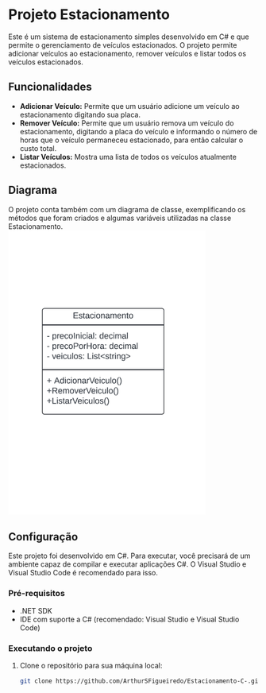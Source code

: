 # Projeto Estacionamento
Este é um sistema de estacionamento simples desenvolvido em C# e que permite o gerenciamento de veículos estacionados. O projeto permite adicionar veículos ao estacionamento, remover veículos e listar todos os veículos estacionados.

## Funcionalidades
- **Adicionar Veículo:** Permite que um usuário adicione um veículo ao estacionamento digitando sua placa.
- **Remover Veículo:** Permite que um usuário remova um veículo do estacionamento, digitando a placa do veículo e informando o número de horas que o veículo permaneceu estacionado, para então calcular o custo total.
- **Listar Veículos:** Mostra uma lista de todos os veículos atualmente estacionados.

## Diagrama
O projeto conta também com um diagrama de classe, exemplificando os métodos que foram criados e algumas variáveis utilizadas na classe Estacionamento.
![Diagrama de Classe](ddg.png)

## Configuração
Este projeto foi desenvolvido em C#. Para executar, você precisará de um ambiente capaz de compilar e executar aplicações C#. O Visual Studio e Visual Studio Code é recomendado para isso.

### Pré-requisitos
- .NET SDK
- IDE com suporte a C# (recomendado: Visual Studio e Visual Studio Code)

### Executando o projeto
1. Clone o repositório para sua máquina local:
   ```bash
   git clone https://github.com/ArthurSFigueiredo/Estacionamento-C-.git